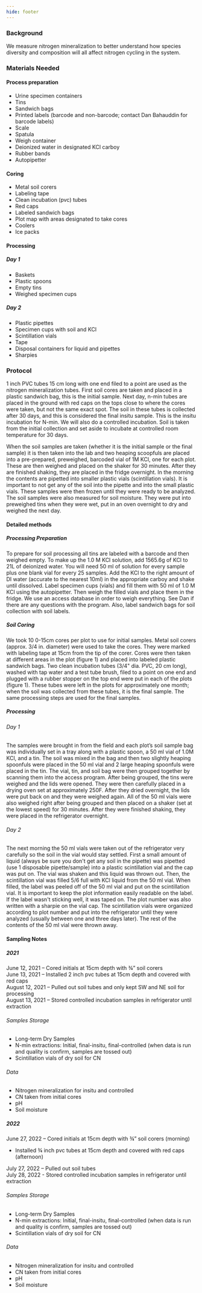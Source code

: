 ```yaml
---
hide: footer
---
```

### Background
We measure nitrogen mineralization to better understand how species diversity and composition will all affect nitrogen cycling in the system. 

### Materials Needed
#### Process preparation
- Urine specimen containers
- Tins
- Sandwich bags 
- Printed labels (barcode and non-barcode; contact Dan Bahauddin for barcode labels)
- Scale
- Spatula	
- Weigh container
- Deionized water in designated KCl carboy
- Rubber bands
- Autopipetter

#### Coring
- Metal soil corers						
- Labeling tape						
- Clean incubation (pvc) tubes
- Red caps						
- Labeled sandwich bags
- Plot map with areas designated to take cores			
- Coolers 
- Ice packs					

#### Processing
##### Day 1
- Baskets						
- Plastic spoons
- Empty tins 						
- Weighed specimen cups

##### Day 2
- Plastic pipettes						
- Specimen cups with soil and KCl
- Scintillation vials						
- Tape
- Disposal containers for liquid and pipettes 			
- Sharpies

### Protocol

1 inch PVC tubes 15 cm long with one end filed to a point are used as the nitrogen mineralization tubes. First soil cores are taken and placed in a plastic sandwich bag, this is the initial sample.  Next day, n-min tubes are placed in the ground with red caps on the tops close to where the cores were taken, but not the same exact spot.  The soil in these tubes is collected after 30 days, and this is considered the final insitu sample.  This is the insitu incubation for N-min. We will also do a controlled incubation. Soil is taken from the initial collection and set aside to incubate at controlled room temperature for 30 days.  

When the soil samples are taken (whether it is the initial sample or the final sample) it is then taken into the lab and two heaping scoopfuls are placed into a pre-prepared, preweighed, barcoded vial of 1M KCl, one for each plot.  These are then weighed and placed on the shaker for 30 minutes.  After they are finished shaking, they are placed in the fridge overnight.  In the morning the contents are pipetted into smaller plastic vials (scintillation vials).  It is important to not get any of the soil into the pipette and into the small plastic vials.  These samples were then frozen until they were ready to be analyzed.   The soil samples were also measured for soil moisture.  They were put into preweighed tins when they were wet, put in an oven overnight to dry and weighed the next day.

#### Detailed methods
##### Processing Preparation
To prepare for soil processing all tins are labeled with a barcode and then weighed empty. To make up the 1.0 M KCl solution, add 1565.6g of KCl to 21L of deionized water. You will need 50 ml of solution for every sample plus one blank vial for every 25 samples. Add the KCl to the right amount of DI water (accurate to the nearest 10ml) in the appropriate carboy and shake until dissolved. Label specimen cups (vials) and fill them with 50 ml of 1.0 M KCl using the autopipetter. Then weigh the filled vials and place them in the fridge. We use an access database in order to weigh everything. See Dan if there are any questions with the program. Also, label sandwich bags for soil collection with soil labels. 

##### Soil Coring
We took 10 0-15cm cores per plot to use for initial samples.  Metal soil corers (approx. 3/4 in. diameter) were used to take the cores.  They were marked with labeling tape at 15cm from the tip of the corer.  Cores were then taken at different areas in the plot (figure 1) and placed into labeled plastic sandwich bags. Two clean incubation tubes (3/4" dia. PVC, 20 cm long), washed with tap water and a test tube brush, filed to a point on one end and plugged with a rubber stopper on the top end were put in each of the plots (figure 1).  These tubes were left in the plots for approximately one month; when the soil was collected from these tubes, it is the final sample.  The same processing steps are used for the final samples.

##### Processing

###### Day 1  

The samples were brought in from the field and each plot’s soil sample bag was individually set in a tray along with a plastic spoon, a 50 ml vial of 1.0M KCl, and a tin.   The soil was mixed in the bag and then two slightly heaping spoonfuls were placed in the 50 ml vial and 2 large heaping spoonfuls were placed in the tin.  The vial, tin, and soil bag were then grouped together by scanning them into the access program. After being grouped, the tins were weighed and the lids were opened.  They were then carefully placed in a drying oven set at approximately 250F.  After they dried overnight, the lids were put back on and they were weighed again.  All of the 50 ml vials were also weighed right after being grouped and then placed on a shaker (set at the lowest speed) for 30 minutes.  After they were finished shaking, they were placed in the refrigerator overnight.  

###### Day 2  

The next morning the 50 ml vials were taken out of the refrigerator very carefully so the soil in the vial would stay settled.  First a small amount of liquid  (always be sure you don't get any soil in the pipette) was pipetted (use 1 disposable pipette/sample) into a plastic scintillation vial and the cap was put on.  The vial was shaken and this liquid was thrown out.  Then, the scintillation vial was filled 5/6 full with KCl liquid from the 50 ml vial.  When filled, the label was peeled off of the 50 ml vial and put on the scintillation vial.  It is important to keep the plot information easily readable on the label. If the label wasn't sticking well, it was taped on.  The plot number was also written with a sharpie on the vial cap.  The scintillation vials were organized according to plot number and put into the refrigerator until they were analyzed (usually between one and three days later).  The rest of the contents of the 50 ml vial were thrown away. 

#### Sampling Notes
##### 2021
June 12, 2021 – Cored initials at 15cm depth with ¾” soil corers  
June 13, 2021 – Installed 2 inch pvc tubes at 15cm depth and covered with red caps  
August 12, 2021 – Pulled out soil tubes and only kept SW and NE soil for processing  
August 13, 2021 – Stored controlled incubation samples in refrigerator until extraction

###### Samples Storage
*  Long-term Dry Samples
*  N-min extractions: Initial, final-insitu, final-controlled (when data is run and quality is confirm, samples are tossed out)
*  Scintillation vials of dry soil for CN

###### Data
*  Nitrogen mineralization for insitu and controlled
*  CN taken from initial cores
*  pH
*  Soil moisture

##### 2022
June 27, 2022 – Cored initials at 15cm depth with ¾” soil corers (morning)  

*  Installed ¾ inch pvc tubes at 15cm depth and covered with red caps (afternoon)  

July 27, 2022 – Pulled out soil tubes  
July 28, 2022 - Stored controlled incubation samples in refrigerator until extraction

###### Samples Storage
*  Long-term Dry Samples
*  N-min extractions: Initial, final-insitu, final-controlled (when data is run and quality is confirm, samples are tossed out)
*  Scintillation vials of dry soil for CN

###### Data
*  Nitrogen mineralization for insitu and controlled
*  CN taken from initial cores
*  pH
*  Soil moisture
